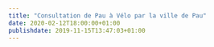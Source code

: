 ```yaml
---
title: "Consultation de Pau à Vélo par la ville de Pau"
date: 2020-02-12T18:00:00+01:00
publishdate: 2019-11-15T13:47:03+01:00
---
```

